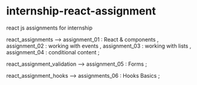 # internship-react-assignment
react js assignments for internship

react_assignments --> assignment_01 : React & components ,
                      assignment_02 : working with events ,
                      assignment_03 : working with lists ,
                      assignment_04 : conditional content ;      


react_assignment_validation --> assignment_05 : Forms ;

react_assignment_hooks --> assignments_06 : Hooks Basics ;
